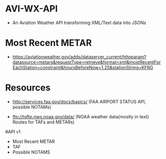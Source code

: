# AVI-WX-API
- An Aviation Weather API transforming XML/Text data into JSONs

# Most Recent METAR

- https://aviationweather.gov/adds/dataserver_current/httpparam?datasource=metars&requestType=retrieve&format=xml&mostRecentForEachStation=constraint&hoursBeforeNow=1.25&stationString=KFRG

# Resources
- http://services.faa.gov/docs/basics/ (FAA AIRPORT STATUS API, possible NOTAMs)

- ftp://tgftp.nws.noaa.gov/data/ (NOAA weather data(mostly in text) Routes for TAFs and METARs)

#API v1
- Most Recent METAR
- TAF
- Possible NOTAMS

